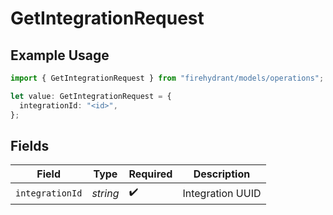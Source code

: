 # GetIntegrationRequest

## Example Usage

```typescript
import { GetIntegrationRequest } from "firehydrant/models/operations";

let value: GetIntegrationRequest = {
  integrationId: "<id>",
};
```

## Fields

| Field              | Type               | Required           | Description        |
| ------------------ | ------------------ | ------------------ | ------------------ |
| `integrationId`    | *string*           | :heavy_check_mark: | Integration UUID   |